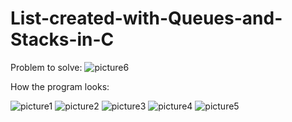 # List-created-with-Queues-and-Stacks-in-C

Problem to solve:
![picture6](https://user-images.githubusercontent.com/30869379/33805938-efd5d37c-ddc8-11e7-85df-2fcf0e4598af.jpg)

How the program looks:

![picture1](https://user-images.githubusercontent.com/30869379/33805969-913e061c-ddc9-11e7-9b26-bc388a7d8543.jpg)
![picture2](https://user-images.githubusercontent.com/30869379/33805970-92abead2-ddc9-11e7-8726-d3e402a63265.jpg)
![picture3](https://user-images.githubusercontent.com/30869379/33805974-94346a3c-ddc9-11e7-8956-23d06a436032.jpg)
![picture4](https://user-images.githubusercontent.com/30869379/33805975-9579cc84-ddc9-11e7-8e6b-3aa23dd93d86.jpg)
![picture5](https://user-images.githubusercontent.com/30869379/33805977-96fe09ee-ddc9-11e7-937d-39ad5cb3237f.jpg)
